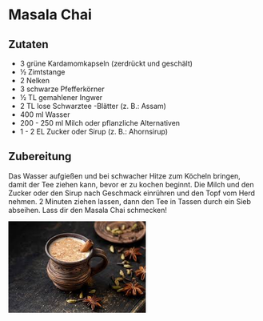 # Masala Chai

## Zutaten

- 3 grüne Kardamomkapseln (zerdrückt und geschält)
- ½ Zimtstange
- 2 Nelken
- 3 schwarze Pfefferkörner
- ½ TL gemahlener Ingwer
- 2 TL lose Schwarztee -Blätter (z. B.: Assam)
- 400 ml Wasser 
- 200 - 250 ml Milch oder pflanzliche Alternativen
- 1 - 2 EL Zucker oder Sirup (z. B.: Ahornsirup)

## Zubereitung

Das Wasser aufgießen und bei schwacher Hitze zum Köcheln bringen, damit der Tee ziehen kann, bevor er zu kochen beginnt. Die Milch und den Zucker oder den Sirup nach Geschmack einrühren und den Topf vom Herd nehmen. 2 Minuten ziehen lassen, dann den Tee in Tassen durch ein Sieb abseihen. Lass dir den Masala Chai schmecken!

![Masala Chai](image.png)
